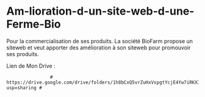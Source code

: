 # Am-lioration-d-un-site-web-d-une-Ferme-Bio
Pour la commercialisation de ses produits. La société BioFarm propose un siteweb et veut apporter des amélioration à son siteweb pour promouvoir ses produits.





Lien de Mon Drive :
              
                    #    https://drive.google.com/drive/folders/1h8bCxQ5vrZuHxVspgtYcjE4Yw7iRKXIx?usp=sharing #
